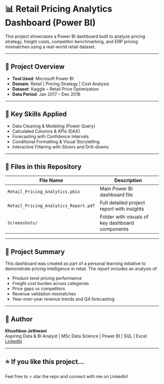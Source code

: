 # 📊 Retail Pricing Analytics Dashboard (Power BI)

This project showcases a Power BI dashboard built to analyze pricing strategy, freight costs, competitor benchmarking, and ERP pricing mismatches using a real-world retail dataset.

---

## 📁 Project Overview

- **Tool Used**: Microsoft Power BI  
- **Domain**: Retail | Pricing Strategy | Cost Analysis   
- **Dataset**: Kaggle – Retail Price Optimization  
- **Data Period**: Jan 2017 – Dec 2018  

---

## 🔧 Key Skills Applied

- Data Cleaning & Modeling (Power Query)  
- Calculated Columns & KPIs (DAX)  
- Forecasting with Confidence Intervals  
- Conditional Formatting & Visual Storytelling  
- Interactive Filtering with Slicers and Drill-downs

---

## 📂 Files in this Repository

| File Name | Description |
|-----------|-------------|
| `Retail_Pricing_Analytics.pbix` | Main Power BI dashboard file |
| `Retail_Pricing_Analytics_Report.pdf` | Full detailed project report with insights |
| `Screenshots/` | Folder with visuals of key dashboard components |

---

## 📌 Project Summary

This dashboard was created as part of a personal learning initiative to demonstrate pricing intelligence in retail. The report includes an analysis of:
- Product-level pricing performance
- Freight cost burden across categories
- Price gaps vs competitors
- Revenue validation mismatches
- Year-over-year revenue trends and Q4 forecasting

---

## 🧠 Author  
**Khushboo Jethwani**  
Aspiring Data & BI Analyst | MSc Data Science | Power BI | SQL | Excel  
[LinkedIn](https://www.linkedin.com/in/khushboojethwani/) 

---

## ⭐ If you like this project...

Feel free to ⭐ star the repo and connect with me on LinkedIn!